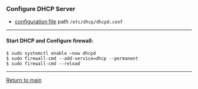 ### Configure DHCP Server
- [configuration file](./dhcpd.conf) path  `/etc/dhcp/dhcpd.conf`
___
#### Start DHCP and Configure firewall:
```
$ sudo systemctl enable –now dhcpd
$ sudo firewall-cmd --add-service=dhcp --permanent 
$ sudo firewall-cmd --reload
```
___
[Return to main](../README.md)
